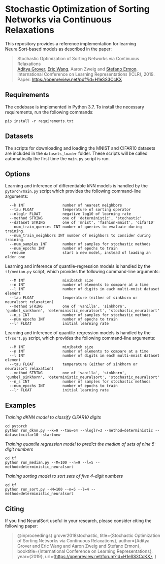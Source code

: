# Stochastic Optimization of Sorting Networks via Continuous Relaxations

This repository provides a reference implementation for learning NeuralSort-based models as described in the paper:

> Stochastic Optimization of Sorting Networks via Continuous Relaxations  
> [Aditya Grover](https://aditya-grover.github.io), [Eric Wang](https://ericjwang.com), Aaron Zweig and [Stefano Ermon](https://cs.stanford.edu/~ermon/).  
> International Conference on Learning Representations (ICLR), 2019.  
> Paper: https://openreview.net/pdf?id=H1eSS3CcKX

## Requirements

The codebase is implemented in Python 3.7. To install the necessary requirements, run the following commands:

```
pip install -r requirements.txt
```

## Datasets

The scripts for downloading and loading the MNIST and CIFAR10 datasets are included in the `datasets_loader` folder. These scripts will be called automatically the first time the `main.py` script is run.

## Options

Learning and inference of differentiable kNN models is handled by the `pytorch/main.py` script which provides the following command-line arguments:

```
  --k INT                 number of nearest neighbors
  --tau FLOAT             temperature of sorting operator
  --nloglr FLOAT          negative log10 of learning rate
  --method STRING         one of 'deterministic', 'stochastic'
  --dataset STRING        one of 'mnist', 'fashion-mnist', 'cifar10'
  --num_train_queries INT number of queries to evaluate during training.
  --num_train_neighbors INT number of neighbors to consider during training.
  --num_samples INT       number of samples for stochastic methods
  --num_epochs INT        number of epochs to train
  -resume                 start a new model, instead of loading an older one
```

Learning and inference of quantile-regression models is handled by the `tf/median.py` script, which provides the following command-line arguments:

```
  --M INT                 minibatch size
  --n INT                 number of elements to compare at a time
  --l INT                 number of digits in each multi-mnist dataset element
  --tau FLOAT             temperature (either of sinkhorn or neuralsort relaxation)
  --method STRING         one of 'vanilla', 'sinkhorn', 'gumbel_sinkhorn', 'deterministic_neuralsort', 'stochastic_neuralsort'
  --n_s INT               number of samples for stochastic methods
  --num_epochs INT        number of epochs to train
  --lr FLOAT              initial learning rate
```

Learning and inference of quantile-regression models is handled by the `tf/sort.py` script, which provides the following command-line arguments:

```
  --M INT                 minibatch size
  --n INT                 number of elements to compare at a time
  --l INT                 number of digits in each multi-mnist dataset element
  --tau FLOAT             temperature (either of sinkhorn or neuralsort relaxation)
  --method STRING         one of 'vanilla', 'sinkhorn', 'gumbel_sinkhorn', 'deterministic_neuralsort', 'stochastic_neuralsort'
  --n_s INT               number of samples for stochastic methods
  --num_epochs INT        number of epochs to train
  --lr FLOAT              initial learning rate

```

## Examples

_Training dKNN model to classify CIFAR10 digits_

```
cd pytorch
python run_dknn.py --k=9 --tau=64 --nloglr=3 --method=deterministic --dataset=cifar10 -startnew
```

_Training quantile regression model to predict the median of sets of nine 5-digit numbers_

```
cd tf
python run_median.py --M=100 --n=9 --l=5 --method=deterministic_neuralsort
```

_Training sorting model to sort sets of five 4-digit numbers_

```
cd tf
python run_sort.py --M=100 --n=5 --l=4 --method=deterministic_neuralsort
```

## Citing

If you find NeuralSort useful in your research, please consider citing the following paper:

> @inproceedings{
> grover2018stochastic,
> title={Stochastic Optimization of Sorting Networks via Continuous Relaxations},
> author={Aditya Grover and Eric Wang and Aaron Zweig and Stefano Ermon},
> booktitle={International Conference on Learning Representations},
> year={2019},
> url={https://openreview.net/forum?id=H1eSS3CcKX},
> }
